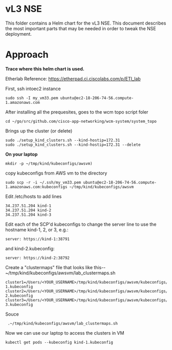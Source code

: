 # vL3 NSE
This folder contains a Helm chart for the vL3 NSE. This document describes the most
important parts that may be needed in order to tweak the NSE deployment.

# Approach

**Trace where this helm chart is used.**

Etherlab Reference: https://etherpad.ci.ciscolabs.com/p/ETI_lab

First, ssh intoec2 instance
```
sudo ssh -I my_vm33.pem ubuntu@ec2-18-206-74-56.compute-1.amazonaws.com
```
After installing all the prequesites, goes to the wcm topo script foler
```
cd ~/go/src/github.com/cisco-app-networking/wcm-system/system_topo
```
Brings up the cluster (or delete)
```
sudo ./setup_kind_clusters.sh --kind-hostip=172.31
sudo ./setup_kind_clusters.sh --kind-hostip=172.31 --delete
```
**On your laptop**
```
mkdir -p ~/tmp/kind/kubeconfigs/awsvm)
```
copy kubeconfigs from AWS vm to the directory
```
sudo scp -r -i ~/.ssh/my_vm33.pem ubuntu@ec2-18-206-74-56.compute-1.amazonaws.com:kubeconfigs ~/tmp/kind/kubeconfigs/awsvm
```
Edit /etc/hosts to add lines
```
34.237.51.204 kind-1
34.237.51.204 kind-2
34.237.51.204 kind-3
```
Edit each of the SCP'd kubeconfigs to change the server line to use the hostname kind-1, 2, or 3, e.g.:
```
server: https://kind-1:38791
```
and kind-2.kubeconfig:
```
server: https://kind-2:38792
```
Create a "clustermaps" file that looks like this-- ~/tmp/kind/kubeconfigs/awsvm/lab_clustermaps.sh
```
cluster1=/Users/<YOUR_USERNAME>/tmp/kind/kubeconfigs/awsvm/kubeconfigs/central/kind-1.kubeconfig
cluster2=/Users/<YOUR_USERNAME>/tmp/kind/kubeconfigs/awsvm/kubeconfigs/nsm/kind-2.kubeconfig
cluster3=/Users/<YOUR_USERNAME>/tmp/kind/kubeconfigs/awsvm/kubeconfigs/nsm/kind-3.kubeconfig
```
Souce
```
 .~/tmp/kind/kubeconfigs/awsvm/lab_clustermaps.sh
```
Now we can use our laptop to access the clusters in VM
```
kubectl get pods --kubeconfig kind-1.kubeconfig
```
